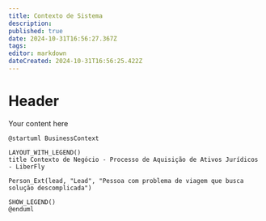 ```yaml
---
title: Contexto de Sistema
description: 
published: true
date: 2024-10-31T16:56:27.367Z
tags: 
editor: markdown
dateCreated: 2024-10-31T16:56:25.422Z
---
```


# Header
Your content here

```plantuml
@startuml BusinessContext

LAYOUT_WITH_LEGEND()
title Contexto de Negócio - Processo de Aquisição de Ativos Jurídicos - LiberFly

Person_Ext(lead, "Lead", "Pessoa com problema de viagem que busca solução descomplicada")

SHOW_LEGEND()
@enduml


```